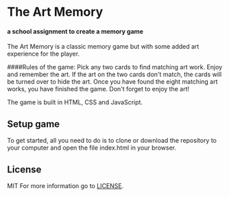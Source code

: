 # The Art Memory

#### a school assignment to create a memory game

The Art Memory is a classic memory game but with some added art experience for the player.

####Rules of the game:
Pick any two cards to find matching art work. Enjoy and remember the art. If the art on the two cards don't match, the cards will be turned over to hide the art. Once you have found the eight matching art works, you have finished the game. Don't forget to enjoy the art!

The game is built in HTML, CSS and JavaScript.

## Setup game
To get started, all you need to do is to clone or download the repository to your computer and open the file index.html in your browser.

## License
MIT
For more information go to [LICENSE](https://github.com/AnnEdvinsson/Good-News-/blob/master/LICENSE).
